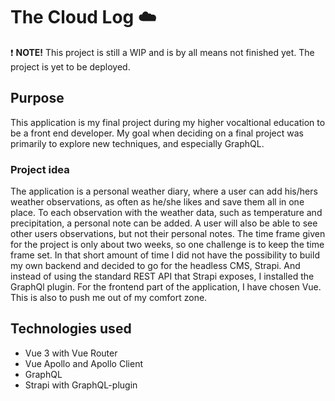 # The Cloud Log ☁️

❗ **NOTE!** This project is still a WIP and is by all means not finished yet. The project is yet to be deployed.

## Purpose
This application is my final project during my higher vocaltional education to be a front end developer. My goal when deciding on a final project was primarily to explore new techniques, and especially GraphQL. 

### Project idea
The application is a personal weather diary, where a user can add his/hers weather observations, as often as he/she likes and save them all in one place. To each observation with the weather data, such as temperature and precipitation, a personal note can be added. A user will also be able to see other users observations, but not their personal notes. 
The time frame given for the project is only about two weeks, so one challenge is to keep the time frame set. In that short amount of time I did not have the possibility to build my own backend and decided to go for the headless CMS, Strapi. And instead of using the standard REST API that Strapi exposes, I installed the GraphQl plugin. For the frontend part of the application, I have chosen Vue. This is also to push me out of my comfort zone. 

## Technologies used
- Vue 3 with Vue Router 
- Vue Apollo and Apollo Client
- GraphQL
- Strapi with GraphQL-plugin
